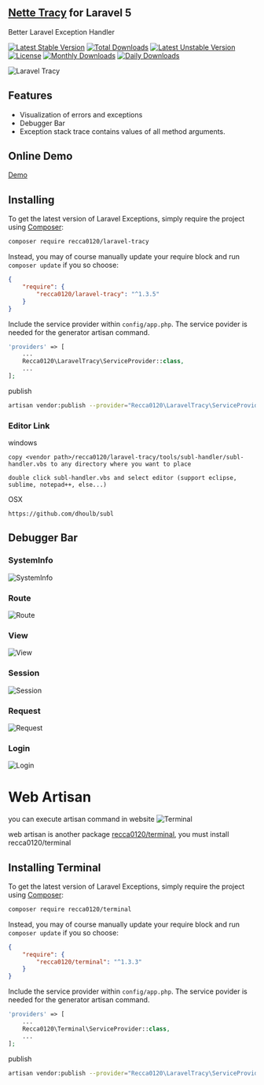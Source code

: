 ## [Nette Tracy](https://github.com/nette/tracy.git) for Laravel 5

Better Laravel Exception Handler

[![Latest Stable Version](https://poser.pugx.org/recca0120/laravel-tracy/v/stable)](https://packagist.org/packages/recca0120/laravel-tracy)
[![Total Downloads](https://poser.pugx.org/recca0120/laravel-tracy/downloads)](https://packagist.org/packages/recca0120/laravel-tracy)
[![Latest Unstable Version](https://poser.pugx.org/recca0120/laravel-tracy/v/unstable)](https://packagist.org/packages/recca0120/laravel-tracy)
[![License](https://poser.pugx.org/recca0120/laravel-tracy/license)](https://packagist.org/packages/recca0120/laravel-tracy)
[![Monthly Downloads](https://poser.pugx.org/recca0120/laravel-tracy/d/monthly)](https://packagist.org/packages/recca0120/laravel-tracy)
[![Daily Downloads](https://poser.pugx.org/recca0120/laravel-tracy/d/daily)](https://packagist.org/packages/recca0120/laravel-tracy)

![Laravel Tracy](https://cdn.rawgit.com/recca0120/laravel-tracy/master/screenshots/tracy.png)

## Features
- Visualization of errors and exceptions
- Debugger Bar
- Exception stack trace contains values of all method arguments.

## Online Demo
[Demo](https://cdn.rawgit.com/recca0120/laravel-tracy/master/screenshots/tracy-exception.html)

## Installing

To get the latest version of Laravel Exceptions, simply require the project using [Composer](https://getcomposer.org):

```bash
composer require recca0120/laravel-tracy
```

Instead, you may of course manually update your require block and run `composer update` if you so choose:

```json
{
    "require": {
        "recca0120/laravel-tracy": "^1.3.5"
    }
}
```

Include the service provider within `config/app.php`. The service povider is needed for the generator artisan command.

```php
'providers' => [
    ...
    Recca0120\LaravelTracy\ServiceProvider::class,
    ...
];
```

publish

```bash
artisan vendor:publish --provider="Recca0120\LaravelTracy\ServiceProvider"
```

### Editor Link

windows
```
copy <vendor path>/recca0120/laravel-tracy/tools/subl-handler/subl-handler.vbs to any directory where you want to place

double click subl-handler.vbs and select editor (support eclipse, sublime, notepad++, else...)
```

OSX
```
https://github.com/dhoulb/subl
```

## Debugger Bar

### SystemInfo
![SystemInfo](https://cdn.rawgit.com/recca0120/laravel-tracy/master/screenshots/systeminfo.png)

### Route
![Route](https://cdn.rawgit.com/recca0120/laravel-tracy/master/screenshots/route.png)

### View
![View](https://cdn.rawgit.com/recca0120/laravel-tracy/master/screenshots/view.png)

### Session
![Session](https://cdn.rawgit.com/recca0120/laravel-tracy/master/screenshots/session.png)

### Request
![Request](https://cdn.rawgit.com/recca0120/laravel-tracy/master/screenshots/request.png)

### Login
![Login](https://cdn.rawgit.com/recca0120/laravel-tracy/master/screenshots/login.png)

# Web Artisan
you can execute artisan command in website
![Terminal](https://cdn.rawgit.com/recca0120/laravel-tracy/master/screenshots/terminal.png)

web artisan is another package [recca0120/terminal](git@github.com:recca0120/laravel-terminal.git), you must install recca0120/terminal

## Installing Terminal
To get the latest version of Laravel Exceptions, simply require the project using [Composer](https://getcomposer.org):

```bash
composer require recca0120/terminal
```

Instead, you may of course manually update your require block and run `composer update` if you so choose:

```json
{
    "require": {
        "recca0120/terminal": "^1.3.3"
    }
}
```

Include the service provider within `config/app.php`. The service povider is needed for the generator artisan command.

```php
'providers' => [
    ...
    Recca0120\Terminal\ServiceProvider::class,
    ...
];
```

publish

```bash
artisan vendor:publish --provider="Recca0120\LaravelTracy\ServiceProvider"
```
